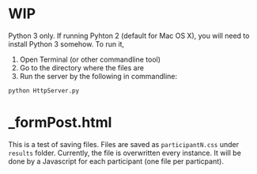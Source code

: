 # WIP

Python 3 only. If running Pyhton 2 (default for Mac OS X), you will need to install Python 3 somehow.
To run it, 

1. Open Terminal (or other commandline tool)
2. Go to the directory where the files are
3. Run the server by the following in commandline:

```bash
python HttpServer.py
```

# _formPost.html

This is a test of saving files. Files are saved as `participantN.css` under `results` folder. 
Currently, the file is overwritten every instance. It will be done by a Javascript for each participant (one file per particpant).